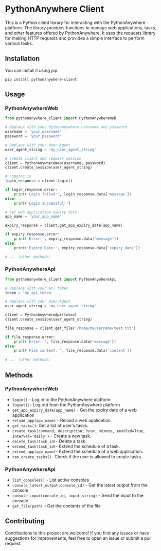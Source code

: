 # PythonAnywhere Client

This is a Python client library for interacting with the PythonAnywhere platform. The library provides functions to 
manage web applications, tasks, and other features offered by PythonAnywhere. It uses the requests library for making 
HTTP requests and provides a simple interface to perform various tasks.

## Installation
You can install it using pip
```shell
pip install pythonanywhere-client
```

## Usage

### PythonAnywhereWeb
```python
from pythonanywhere_client import PythonAnywhereWeb

# Replace with your PythonAnywhere username and password
username = 'your_username'
password = 'your_password'

# Replace with your User-Agent
user_agent_string = 'my_user_agent_string'

# Create client and request session
client = PythonAnywhereWeb(username, password)
client.create_session(user_agent_string)

# Logging in
login_response = client.login()

if login_response.error:
    print('Login failed:', login_response.data['message'])
else:
    print('Login successful!')

# Get web application expiry date
app_name = 'your_app_name'

expiry_response = client.get_app_expiry_date(app_name)

if expiry_response.error:
    print('Error:', expiry_response.data['message'])
else:
    print('Expiry Date:', expiry_response.data['expiry_date'])

# ... (other methods)
```

### PythonAnywhereApi
```python
from pythonanywhere_client import PythonAnywhereApi

# Replace with your API token
token = 'my_api_token'

# Replace with your User-Agent
user_agent_string = 'my_user_agent_string'

client = PythonAnywhereApi(token)
client.create_session(user_agent_string)

file_response = client.get_file('/home/myusername/test.txt')

if file_response.error:
    print('Error: ', file_response.data['message'])
else:
    print('File content: ', file_response.data['content'])
    
# ... (other methods)
```

## Methods
### PythonAnywhereWeb
* `login()` - Log in to the PythonAnywhere platform
* `logout()`- Log out from the PythonAnywhere platform
* `get_app_expiry_date(app_name)` - Get the expiry date of a web application
* `reload_app(app_name)` - Reload a web application.
* `get_tasks()`: Get a list of user's tasks.
* `create_task(command, description, hour, minute, enabled=True, interval='daily')` - Create a new task.
* `delete_task(task_id)`- Delete a task.
* `extend_task(task_id)`- Extend the schedule of a task.
* `extend_app(app_name)`- Extend the schedule of a web application.
* `can_create_tasks()`- Check if the user is allowed to create tasks.

### PythonAnywhereApi
* `list_consoles()` - List active consoles
* `console_latest_output(console_id)` - Get the latest output from the console
* `console_input(console_id, input_string)` - Send the input to the console
* `get_file(path)` - Get the contents of the file


## Contributing
Contributions to this project are welcome! If you find any issues or have suggestions for improvements, 
feel free to open an issue or submit a pull request.